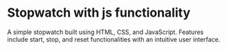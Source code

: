 # Stopwatch with js functionality
 A simple stopwatch built using HTML, CSS, and JavaScript. Features include start, stop, and reset functionalities with an intuitive user interface. 
